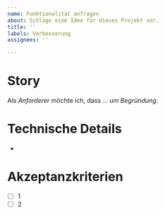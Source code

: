 ```yaml
---
name: Funktionalität anfragen
about: Schlage eine Idee für dieses Projekt vor.
title: ''
labels: Verbesserung
assignees: ''

---
```


# Story
Als *Anforderer* möchte ich, dass ... um *Begründung*.

# Technische Details

-

# Akzeptanzkriterien

- [ ] 1
- [ ] 2
